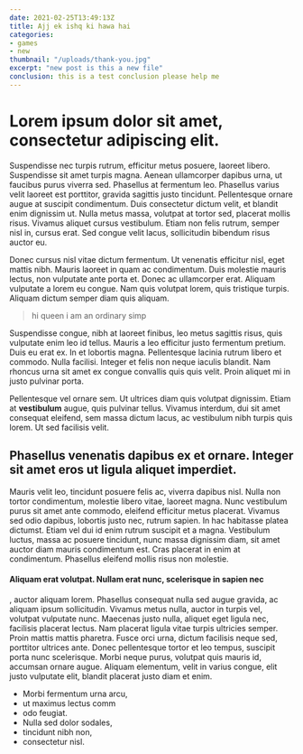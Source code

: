 ```yaml
---
date: 2021-02-25T13:49:13Z
title: Ajj ek ishq ki hawa hai
categories:
- games
- new
thumbnail: "/uploads/thank-you.jpg"
excerpt: "new post is this a new file"
conclusion: this is a test conclusion please help me
---
```

# Lorem ipsum dolor sit amet, consectetur adipiscing elit.

 Suspendisse nec turpis rutrum, efficitur metus posuere, laoreet libero. Suspendisse sit amet turpis magna. Aenean ullamcorper dapibus urna, ut faucibus purus viverra sed. Phasellus at fermentum leo. Phasellus varius velit laoreet est porttitor, gravida sagittis justo tincidunt. Pellentesque ornare augue at suscipit condimentum. Duis consectetur dictum velit, et blandit enim dignissim ut. Nulla metus massa, volutpat at tortor sed, placerat mollis risus. Vivamus aliquet cursus vestibulum. Etiam non felis rutrum, semper nisl in, cursus erat. Sed congue velit lacus, sollicitudin bibendum risus auctor eu.

Donec cursus nisl vitae dictum fermentum. Ut venenatis efficitur nisl, eget mattis nibh. Mauris laoreet in quam ac condimentum. Duis molestie mauris lectus, non vulputate ante porta et. Donec ac ullamcorper erat. Aliquam vulputate a lorem eu congue. Nam quis volutpat lorem, quis tristique turpis. Aliquam dictum semper diam quis aliquam.

> hi queen i am an ordinary simp

Suspendisse congue, nibh at laoreet finibus, leo metus sagittis risus, quis vulputate enim leo id tellus. Mauris a leo efficitur justo fermentum pretium. Duis eu erat ex. In et lobortis magna. Pellentesque lacinia rutrum libero et commodo. Nulla facilisi. Integer et felis non neque iaculis blandit. Nam rhoncus urna sit amet ex congue convallis quis quis velit. Proin aliquet mi in justo pulvinar porta. 

Pellentesque vel ornare sem. Ut ultrices diam quis volutpat dignissim. Etiam at **vestibulum** augue, quis pulvinar tellus. Vivamus interdum, dui sit amet consequat eleifend, sem massa dictum lacus, ac vestibulum nibh turpis quis lorem. Ut sed facilisis velit.

## Phasellus venenatis dapibus ex et ornare. Integer sit amet eros ut ligula aliquet imperdiet.

 Mauris velit leo, tincidunt posuere felis ac, viverra dapibus nisl. Nulla non tortor condimentum, molestie libero vitae, laoreet magna. Nunc vestibulum purus sit amet ante commodo, eleifend efficitur metus placerat. Vivamus sed odio dapibus, lobortis justo nec, rutrum sapien. In hac habitasse platea dictumst. Etiam vel dui id enim rutrum suscipit et a magna. Vestibulum luctus, massa ac posuere tincidunt, nunc massa dignissim diam, sit amet auctor diam mauris condimentum est. Cras placerat in enim at condimentum. Phasellus eleifend mollis risus non molestie.

#### Aliquam erat volutpat. Nullam erat nunc, scelerisque in sapien nec

, auctor aliquam lorem. Phasellus consequat nulla sed augue gravida, ac aliquam ipsum sollicitudin. Vivamus metus nulla, auctor in turpis vel, volutpat vulputate nunc. Maecenas justo nulla, aliquet eget ligula nec, facilisis placerat lectus. Nam placerat ligula vitae turpis ultricies semper. Proin mattis mattis pharetra. Fusce orci urna, dictum facilisis neque sed, porttitor ultrices ante. Donec pellentesque tortor et leo tempus, suscipit porta nunc scelerisque. Morbi neque purus, volutpat quis mauris id, accumsan ornare augue. Aliquam elementum, velit in varius congue, elit justo vulputate elit, blandit placerat justo diam et enim. 

* Morbi fermentum urna arcu, 
* ut maximus lectus comm
* odo feugiat. 
* Nulla sed dolor sodales,
*  tincidunt nibh non, 
* consectetur nisl.